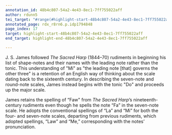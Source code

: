 ```yaml
---
annotation_id: 48b4c807-54a2-4e43-8ec1-7ff755022aff
author: rdunn5
tei_target: "#range(#highlight-start-48b4c807-54a2-4e43-8ec1-7ff755022aff, #highlight-end-48b4c807-54a2-4e43-8ec1-7ff755022aff)"
annotated_page: rdx_r8rn6.p.idp1794848
page_index: 17
target: highlight-start-48b4c807-54a2-4e43-8ec1-7ff755022aff
end_target: highlight-end-48b4c807-54a2-4e43-8ec1-7ff755022aff

---
```

J. S. James followed *The Sacred Harp* (1844–70) rudiments in beginning his list of shape-notes and their names with the leading note rather than the tonic. This understanding of "Mi" as "the leading note [that] governs the other three" is a retention of an English way of thinking about the scale dating back to the sixteenth century. In describing the seven-note and round-note scales, James instead begins with the tonic "Do" and proceeds up the major scale.

James retains the spelling of “Faw" from *The Sacred Harp*’s nineteenth-century rudiments even though he spells the note “Fa” in the seven-note scale. He adopts the conventional spellings of “La” and “Mi” for both the four- and seven-note scales, departing from previous rudiments, which adopted spellings, “Law” and “Me,” corresponding with the notes’ pronunciation.